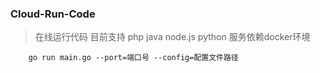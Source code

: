 ### Cloud-Run-Code

> 在线运行代码 目前支持 php java node.js python
> 服务依赖docker环境
```shell
    go run main.go --port=端口号 --config=配置文件路径
```